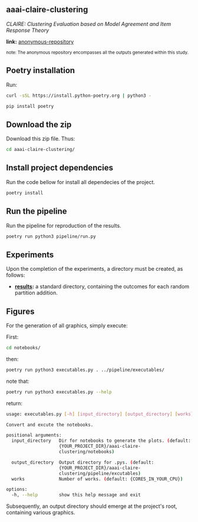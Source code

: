 ## aaai-claire-clustering

*CLAIRE: Clustering Evaluation based on Model Agreement and Item Response Theory*


**link:** <a href=https://anonymous.4open.science/r/aaai-claire-clustering-6113/README.md>anonymous-repository</a>

<sub>note: The anonymous repository encompasses all the outputs generated within this study.</sub>


## Poetry installation

Run:

```bash
curl -sSL https://install.python-poetry.org | python3 -
```

```bash
pip install poetry

```

## Download the zip

Download this zip file. Thus:

```bash
cd aaai-claire-clustering/
```

## Install project dependencies

Run the code bellow for install all dependecies of the project.

```bash
poetry install
```

## Run the pipeline

Run the pipeline for reproduction of the results.

```bash
poetry run python3 pipeline/run.py
```


## Experiments


Upon the completion of the experiments, a directory must be created, as follows:

- **[results](/results/):** a standard directory, containing the outcomes for each random partition addition.


## Figures

For the generation of all graphics, simply execute:

First:

```bash
cd notebooks/
```

then:

```bash
poetry run python3 executables.py . ../pipeline/executables/
```

note that:

```bash
poetry run python3 executables.py --help
```

return:

```bash
usage: executables.py [-h] [input_directory] [output_directory] [works]

Convert and excute the notebooks.

positional arguments:
  input_directory   Dir for notebooks to generate the plots. (default:
                    {YOUR_PROJECT_DIR}/aaai-claire-
                    clustering/notebooks)

  output_directory  Output directory for .pys. (default:
                    {YOUR_PROJECT_DIR}/aaai-claire-
                    clustering/pipeline/excutables)
  works             Number of works. (default: {CORES_IN_YOUR_CPU})

options:
  -h, --help        show this help message and exit
```

Subsequently, an output directory should emerge at the project's root, containing various graphics.

<!--
-->
